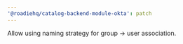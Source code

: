 ```yaml
---
'@roadiehq/catalog-backend-module-okta': patch
---
```


Allow using naming strategy for group -> user association.
